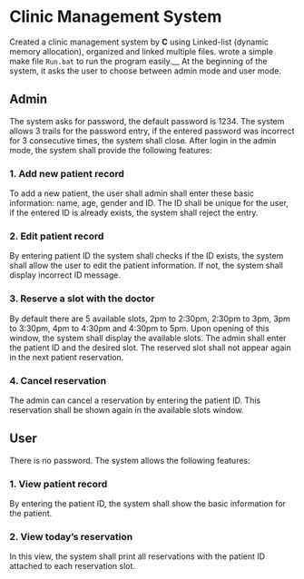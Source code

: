 # Clinic Management System
Created a clinic management system by **C** using Linked-list (dynamic memory allocation), organized and linked multiple files. wrote a simple make file `Run.bat` to run the program easily.__
At the beginning of the system, it asks the user to choose between admin mode and user mode.

## Admin
The system asks for password, the default password is 1234. The system allows 3 trails for the password entry, if the entered password was incorrect for 3 consecutive times, the system shall close. After login in the admin mode, the system shall provide the following features:

### 1. Add new patient record
To add a new patient, the user shall admin shall enter these basic information: name, age, gender and ID. The ID shall be unique for the user, if the entered ID is already exists, the system shall reject the entry.

### 2. Edit patient record
By entering patient ID the system shall checks if the ID exists, the system shall allow the user to edit the patient information. If not, the system shall display incorrect ID message.

### 3. Reserve a slot with the doctor
By default there are 5 available slots, 2pm to 2:30pm, 2:30pm to 3pm, 3pm to 3:30pm, 4pm to 4:30pm and 4:30pm to 5pm. Upon opening of this window, the system shall display the available slots. The admin shall enter the patient ID and the desired slot. The reserved slot shall not appear again in the next patient reservation.

### 4. Cancel reservation
The admin can cancel a reservation by entering the patient ID. This reservation shall be shown again in the available slots window.

##  User
There is no password. The system allows the following features:

### 1. View patient record
By entering the patient ID, the system shall show the basic information for the patient.

### 2. View today’s reservation
In this view, the system shall print all reservations with the patient ID attached to each reservation slot.